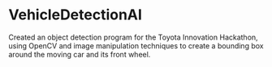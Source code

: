 # VehicleDetectionAI

Created an object detection program for the Toyota Innovation Hackathon, using OpenCV and image manipulation techniques to create a bounding box around the moving car and its front wheel. 
